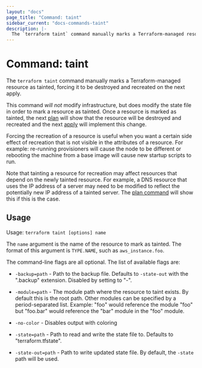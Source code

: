 ```yaml
---
layout: "docs"
page_title: "Command: taint"
sidebar_current: "docs-commands-taint"
description: |-
  The `terraform taint` command manually marks a Terraform-managed resource as tainted, forcing it to be destroyed and recreated on the next apply.
---
```


# Command: taint

The `terraform taint` command manually marks a Terraform-managed resource
as tainted, forcing it to be destroyed and recreated on the next apply.

This command _will not_ modify infrastructure, but does modify the
state file in order to mark a resource as tainted. Once a resource is
marked as tainted, the next
[plan](/docs/commands/plan.html) will show that the resource will
be destroyed and recreated and the next
[apply](/docs/commands/apply.html) will implement this change.

Forcing the recreation of a resource is useful when you want a certain
side effect of recreation that is not visible in the attributes of a resource.
For example: re-running provisioners will cause the node to be different
or rebooting the machine from a base image will cause new startup scripts
to run.

Note that tainting a resource for recreation may affect resources that
depend on the newly tainted resource. For example, a DNS resource that
uses the IP address of a server may need to be modified to reflect
the potentially new IP address of a tainted server. The
[plan command](/docs/commands/plan.html) will show this if this is
the case.

## Usage

Usage: `terraform taint [options] name`

The `name` argument is the name of the resource to mark as tainted.
The format of this argument is `TYPE.NAME`, such as `aws_instance.foo`.

The command-line flags are all optional. The list of available flags are:

* `-backup=path` - Path to the backup file. Defaults to `-state-out` with
  the ".backup" extension. Disabled by setting to "-".

* `-module=path` - The module path where the resource to taint exists.
    By default this is the root path. Other modules can be specified by
    a period-separated list. Example: "foo" would reference the module
    "foo" but "foo.bar" would reference the "bar" module in the "foo"
    module.

* `-no-color` - Disables output with coloring

* `-state=path` - Path to read and write the state file to. Defaults to "terraform.tfstate".

* `-state-out=path` - Path to write updated state file. By default, the
  `-state` path will be used.
